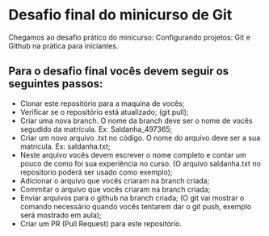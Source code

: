 # Desafio final do minicurso de Git

Chegamos ao desafio prático do minicurso: Configurando projetos: Git e Github na prática para iniciantes. 

## Para o desafio final vocês devem seguir os seguintes passos: 

- Clonar este repositório para a maquina de vocês;
- Verificar se o repositório está atualizado; (git pull);
- Criar uma nova branch. O nome da branch deve ser o nome de vocês segudido da matrícula. Ex: Saldanha_497365;
- Criar um novo arquivo .txt no código. O nome do arquivo deve ser a sua matricula. Ex: saldanha.txt;
- Neste arquivo vocês devem escrever o nome completo e contar um pouco de como foi sua experiência no curso. (O arquivo saldanha.txt no repositorio poderá ser usado como exemplo);
- Adicionar o arquivo que vocês criaram na branch criada;
- Commitar o arquivo que vocês criaram na branch criada;
- Enviar arquivos para o github na branch criada; (O git vai mostrar o comando necessário quando vocês tentarem dar o git push, exemplo será mostrado em aula);
- Criar um PR (Pull Request) para este repositório.

  

